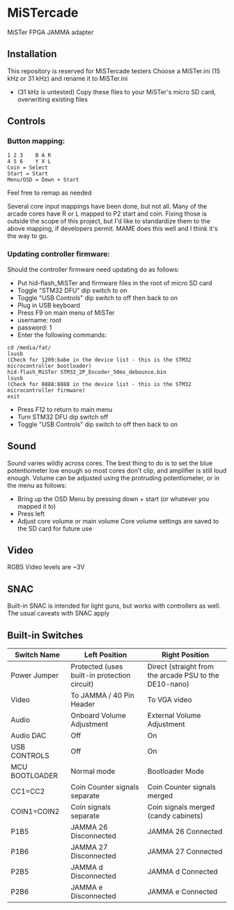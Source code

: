 # MiSTercade
 MiSTer FPGA JAMMA adapter

## Installation
This repository is reserved for MiSTercade testers
Choose a MiSTer.ini (15 kHz or 31 kHz) and rename it to MiSTer.ini
* (31 kHz is untested)
Copy these files to your MiSTer's micro SD card, overwriting existing files

## Controls
### Button mapping:
``` 
1 2 3    B A R
4 5 6    Y X L
Coin = Select
Start = Start
Menu/OSD = Down + Start
```

Feel free to remap as needed

Several core input mappings have been done, but not all. Many of the arcade cores have R or L mapped to P2 start and coin. Fixing those is outside the scope of this project, but I'd like to standardize them to the above mapping, if developers permit. MAME does this well and I think it's the way to go.

### Updating controller firmware:
Should the controller firmware need updating do as follows:
* Put hid-flash_MiSTer and firmware files in the root of micro SD card
* Toggle "STM32 DFU" dip switch to on
* Toggle "USB Controls" dip switch to off then back to on
* Plug in USB keyboard
* Press F9 on main menu of MiSTer
* username: root
* password: 1
* Enter the following commands:
```
cd /media/fat/
lsusb
(Check for 1209:babe in the device list - this is the STM32 microcontroller bootloader)
hid-flash_MiSTer STM32_2P_Encoder_50ms_debounce.bin
lsusb
(Check for 8888:8888 in the device list - this is the STM32 microcontroller firmware)
exit
```
* Press F12 to return to main menu
* Turn STM32 DFU dip switch off
* Toggle "USB Controls" dip switch to off then back to on

## Sound
Sound varies wildly across cores. The best thing to do is to set the blue potentiometer low enough so most cores don't clip, and amplifier is still loud enough.
Volume can be adjusted using the protruding potentiometer, or in the menu as follows:
* Bring up the OSD Menu by pressing down + start (or whatever you mapped it to)
* Press left
* Adjust core volume or main volume
Core volume settings are saved to the SD card for future use

## Video
RGBS Video levels are ~3V

## SNAC
Built-in SNAC is intended for light guns, but works with controllers as well. The usual caveats with SNAC apply

## Built-in Switches
| Switch Name | Left Position | Right Position |
| --- | --- | --- |
| Power Jumper | Protected (uses built-in protection circuit) | Direct (straight from the arcade PSU to the DE10-nano) |
| Video | To JAMMA / 40 Pin Header | To VGA video |
| Audio | Onboard Volume Adjustment | External Volume Adjustment |
| Audio DAC | Off | On |
| USB CONTROLS | Off | On
| MCU BOOTLOADER | Normal mode | Bootloader Mode |
| CC1=CC2 | Coin Counter signals separate | Coin Counter signals merged |
| COIN1=COIN2 | Coin signals separate | Coin signals merged (candy cabinets) |
| P1B5 | JAMMA 26 Disconnected | JAMMA 26 Connected |
| P1B6 | JAMMA 27 Disconnected | JAMMA 27 Connected |
| P2B5 | JAMMA d Disconnected | JAMMA d Connected |
| P2B6 | JAMMA e Disconnected | JAMMA e Connected |
